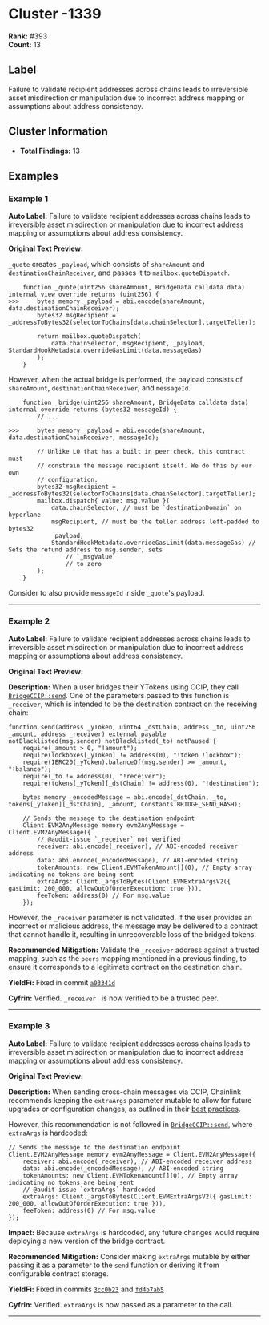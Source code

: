 # Cluster -1339

**Rank:** #393  
**Count:** 13  

## Label
Failure to validate recipient addresses across chains leads to irreversible asset misdirection or manipulation due to incorrect address mapping or assumptions about address consistency.

## Cluster Information
- **Total Findings:** 13

## Examples

### Example 1

**Auto Label:** Failure to validate recipient addresses across chains leads to irreversible asset misdirection or manipulation due to incorrect address mapping or assumptions about address consistency.  

**Original Text Preview:**

`_quote` creates `_payload`, which consists of `shareAmount` and `destinationChainReceiver`, and passes it to `mailbox.quoteDispatch`.

```solidity
    function _quote(uint256 shareAmount, BridgeData calldata data) internal view override returns (uint256) {
>>>     bytes memory _payload = abi.encode(shareAmount, data.destinationChainReceiver);
        bytes32 msgRecipient = _addressToBytes32(selectorToChains[data.chainSelector].targetTeller);

        return mailbox.quoteDispatch(
            data.chainSelector, msgRecipient, _payload, StandardHookMetadata.overrideGasLimit(data.messageGas)
        );
    }
```

However, when the actual bridge is performed, the payload consists of `shareAmount`, `destinationChainReceiver`, and `messageId`.

```solidity
    function _bridge(uint256 shareAmount, BridgeData calldata data) internal override returns (bytes32 messageId) {
        // ...

>>>     bytes memory _payload = abi.encode(shareAmount, data.destinationChainReceiver, messageId);

        // Unlike L0 that has a built in peer check, this contract must
        // constrain the message recipient itself. We do this by our own
        // configuration.
        bytes32 msgRecipient = _addressToBytes32(selectorToChains[data.chainSelector].targetTeller);
        mailbox.dispatch{ value: msg.value }(
            data.chainSelector, // must be `destinationDomain` on hyperlane
            msgRecipient, // must be the teller address left-padded to bytes32
            _payload,
            StandardHookMetadata.overrideGasLimit(data.messageGas) // Sets the refund address to msg.sender, sets
                // `_msgValue`
                // to zero
        );
    }
```

Consider to also provide `messageId` inside `_quote`'s payload.

---
### Example 2

**Auto Label:** Failure to validate recipient addresses across chains leads to irreversible asset misdirection or manipulation due to incorrect address mapping or assumptions about address consistency.  

**Original Text Preview:**

**Description:** When a user bridges their YTokens using CCIP, they call [`BridgeCCIP::send`](https://github.com/YieldFiLabs/contracts/blob/40caad6c60625d750cc5c3a5a7df92b96a93a2fb/contracts/bridge/ccip/BridgeCCIP.sol#L117-L158). One of the parameters passed to this function is `_receiver`, which is intended to be the destination contract on the receiving chain:

```solidity
function send(address _yToken, uint64 _dstChain, address _to, uint256 _amount, address _receiver) external payable notBlacklisted(msg.sender) notBlacklisted(_to) notPaused {
    require(_amount > 0, "!amount");
    require(lockboxes[_yToken] != address(0), "!token !lockbox");
    require(IERC20(_yToken).balanceOf(msg.sender) >= _amount, "!balance");
    require(_to != address(0), "!receiver");
    require(tokens[_yToken][_dstChain] != address(0), "!destination");

    bytes memory _encodedMessage = abi.encode(_dstChain, _to, tokens[_yToken][_dstChain], _amount, Constants.BRIDGE_SEND_HASH);

    // Sends the message to the destination endpoint
    Client.EVM2AnyMessage memory evm2AnyMessage = Client.EVM2AnyMessage({
        // @audit-issue `_receiver` not verified
        receiver: abi.encode(_receiver), // ABI-encoded receiver address
        data: abi.encode(_encodedMessage), // ABI-encoded string
        tokenAmounts: new Client.EVMTokenAmount[](0), // Empty array indicating no tokens are being sent
        extraArgs: Client._argsToBytes(Client.EVMExtraArgsV2({ gasLimit: 200_000, allowOutOfOrderExecution: true })),
        feeToken: address(0) // For msg.value
    });
```

However, the `_receiver` parameter is not validated. If the user provides an incorrect or malicious address, the message may be delivered to a contract that cannot handle it, resulting in unrecoverable loss of the bridged tokens.

**Recommended Mitigation:** Validate the `_receiver` address against a trusted mapping, such as the `peers` mapping mentioned in a previous finding, to ensure it corresponds to a legitimate contract on the destination chain.

**YieldFi:** Fixed in commit [`a03341d`](https://github.com/YieldFiLabs/contracts/commit/a03341d8103ba08473ea1cd39e64192608692aca)

**Cyfrin:** Verified. `_receiver ` is now verified to be a trusted peer.

---
### Example 3

**Auto Label:** Failure to validate recipient addresses across chains leads to irreversible asset misdirection or manipulation due to incorrect address mapping or assumptions about address consistency.  

**Original Text Preview:**

**Description:** When sending cross-chain messages via CCIP, Chainlink recommends keeping the `extraArgs` parameter mutable to allow for future upgrades or configuration changes, as outlined in their [best practices](https://docs.chain.link/ccip/best-practices#using-extraargs).

However, this recommendation is not followed in [`BridgeCCIP::send`](https://github.com/YieldFiLabs/contracts/blob/40caad6c60625d750cc5c3a5a7df92b96a93a2fb/contracts/bridge/ccip/BridgeCCIP.sol#L126-L133), where `extraArgs` is hardcoded:
```solidity
// Sends the message to the destination endpoint
Client.EVM2AnyMessage memory evm2AnyMessage = Client.EVM2AnyMessage({
    receiver: abi.encode(_receiver), // ABI-encoded receiver address
    data: abi.encode(_encodedMessage), // ABI-encoded string
    tokenAmounts: new Client.EVMTokenAmount[](0), // Empty array indicating no tokens are being sent
    // @audit-issue `extraArgs` hardcoded
    extraArgs: Client._argsToBytes(Client.EVMExtraArgsV2({ gasLimit: 200_000, allowOutOfOrderExecution: true })),
    feeToken: address(0) // For msg.value
});
```

**Impact:** Because `extraArgs` is hardcoded, any future changes would require deploying a new version of the bridge contract.

**Recommended Mitigation:** Consider making `extraArgs` mutable by either passing it as a parameter to the `send` function or deriving it from configurable contract storage.

**YieldFi:** Fixed in commits [`3cc0b23`](https://github.com/YieldFiLabs/contracts/commit/3cc0b2331c35327a43e95176ce6c5578f145c0ee) and [`fd4b7ab5`](https://github.com/YieldFiLabs/contracts/commit/fd4b7ab57a5ae2ac366b4d9d086eb372defc7f8c)

**Cyfrin:** Verified. `extraArgs` is now passed as a parameter to the call.

---
